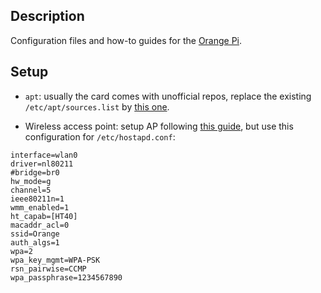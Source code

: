 Description
-----------

Configuration files and how-to guides for the [Orange Pi](http://www.orangepi.org/).

Setup
-----

* `apt`: usually the card comes with unofficial repos, replace the existing `/etc/apt/sources.list` by [this one](sources.list).

* Wireless access point: setup AP following [this guide](https://github.com/luiscarlosgph/how-to/tree/main/access_point), but use this configuration for `/etc/hostapd.conf`:

```
interface=wlan0
driver=nl80211
#bridge=br0
hw_mode=g
channel=5
ieee80211n=1
wmm_enabled=1
ht_capab=[HT40]
macaddr_acl=0
ssid=Orange
auth_algs=1
wpa=2
wpa_key_mgmt=WPA-PSK
rsn_pairwise=CCMP
wpa_passphrase=1234567890
```
